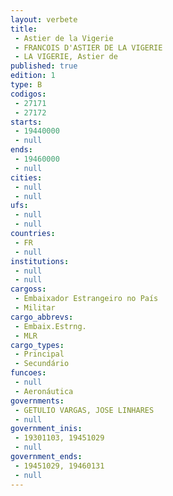 ```yaml
---
layout: verbete
title:
 - Astier de la Vigerie
 - FRANCOIS D'ASTIER DE LA VIGERIE
 - LA VIGERIE, Astier de
published: true
edition: 1  
type: B
codigos: 
 - 27171
 - 27172
starts: 
 - 19440000
 - null 
ends: 
 - 19460000
 - null 
cities: 
 - null 
 - null 
ufs: 
 - null 
 - null 
countries: 
 - FR
 - null 
institutions: 
 - null 
 - null 
cargoss: 
 - Embaixador Estrangeiro no País
 - Militar
cargo_abbrevs: 
 - Embaix.Estrng.
 - MLR
cargo_types: 
 - Principal
 - Secundário
funcoes: 
 - null 
 - Aeronáutica
governments: 
 - GETULIO VARGAS, JOSE LINHARES 
 - null 
government_inis: 
 - 19301103, 19451029
 - null 
government_ends: 
 - 19451029, 19460131
 - null 
---
```


